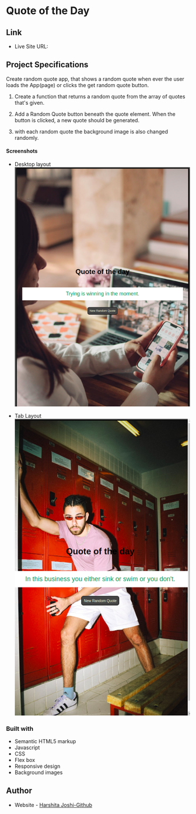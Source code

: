 # Quote of the Day

## Link

- Live Site URL: []()

## Project Specifications

Create random quote app, that shows a random quote when ever the user loads the App(page) or clicks the get random quote button.

1.  Create a function that returns a random quote from the array of
    quotes that's given.

2.  Add a Random Quote button beneath the quote element. When the button is clicked, a new quote should be generated.

3.  with each random quote the background image is also changed randomly.

#### Screenshots

- Desktop layout
  ![Desktop Layout](./img/shot1.png)

- Tab Layout
  ![Mobile Layout](./img/shot3.png)

### Built with

- Semantic HTML5 markup
- Javascript
- CSS
- Flex box
- Responsive design
- Background images

## Author

- Website - [Harshita Joshi-Github](https://github.com/harshita1225)

